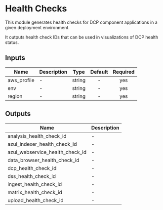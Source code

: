 # Health Checks

This module generates health checks for DCP component applications in a given deployment environment.

It outputs health check IDs that can be used in visualizations of DCP health status.

<!-- START -->
## Inputs

| Name | Description | Type | Default | Required |
|------|-------------|:----:|:-----:|:-----:|
| aws\_profile | - | string | - | yes |
| env | - | string | - | yes |
| region | - | string | - | yes |

## Outputs

| Name | Description |
|------|-------------|
| analysis\_health\_check\_id | - |
| azul\_indexer\_health\_check\_id | - |
| azul\_webservice\_health\_check\_id | - |
| data\_browser\_health\_check\_id | - |
| dcp\_health\_check\_id | - |
| dss\_health\_check\_id | - |
| ingest\_health\_check\_id | - |
| matrix\_health\_check\_id | - |
| upload\_health\_check\_id | - |

<!-- END -->
